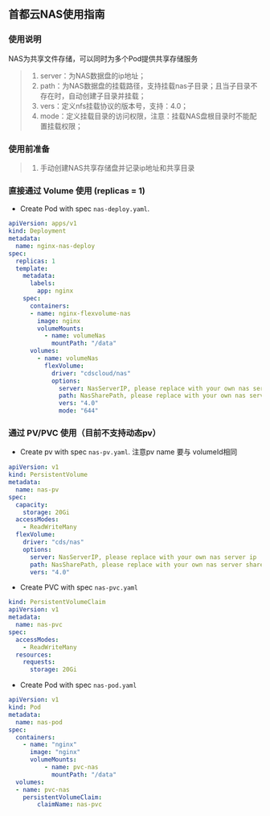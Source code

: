 ## 首都云NAS使用指南

### 使用说明

NAS为共享文件存储，可以同时为多个Pod提供共享存储服务

> 1. server：为NAS数据盘的ip地址；
> 2. path：为NAS数据盘的挂载路径，支持挂载nas子目录；且当子目录不存在时，自动创建子目录并挂载；
> 3. vers：定义nfs挂载协议的版本号，支持：4.0；
> 4. mode：定义挂载目录的访问权限，注意：挂载NAS盘根目录时不能配置挂载权限；

### 使用前准备
> 1. 手动创建NAS共享存储盘并记录ip地址和共享目录

### 直接通过 Volume 使用 (replicas = 1)
- Create Pod with spec `nas-deploy.yaml`.

```yaml
apiVersion: apps/v1
kind: Deployment
metadata:
  name: nginx-nas-deploy
spec:
  replicas: 1
  template:
    metadata:
      labels:
        app: nginx
    spec:
      containers:
      - name: nginx-flexvolume-nas
        image: nginx
        volumeMounts:
          - name: volumeNas
            mountPath: "/data"
      volumes:
        - name: volumeNas
          flexVolume:
            driver: "cdscloud/nas"
            options:
              server: NasServerIP, please replace with your own nas server ip
              path: NasSharePath, please replace with your own nas server share path
              vers: "4.0"
              mode: "644"
```

### 通过 PV/PVC 使用（目前不支持动态pv）

- Create pv with spec `nas-pv.yaml`. 注意pv name 要与 volumeId相同

```yaml
apiVersion: v1
kind: PersistentVolume
metadata:
  name: nas-pv
spec:
  capacity:
    storage: 20Gi
  accessModes:
    - ReadWriteMany
  flexVolume:
    driver: "cds/nas"
    options:
      server: NasServerIP, please replace with your own nas server ip
      path: NasSharePath, please replace with your own nas server share path
      vers: "4.0"

```

- Create PVC with spec `nas-pvc.yaml`

```yaml
kind: PersistentVolumeClaim
apiVersion: v1
metadata:
  name: nas-pvc
spec:
  accessModes:
    - ReadWriteMany
  resources:
    requests:
      storage: 20Gi

```

- Create Pod with spec `nas-pod.yaml`

```yaml
apiVersion: v1
kind: Pod
metadata:
  name: nas-pod
spec:
  containers:
    - name: "nginx"
      image: "nginx"
      volumeMounts:
          - name: pvc-nas
            mountPath: "/data"
  volumes:
  - name: pvc-nas
    persistentVolumeClaim:
        claimName: nas-pvc

```
